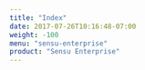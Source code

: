 ```yaml
---
title: "Index"
date: 2017-07-26T10:16:48-07:00
weight: -100
menu: "sensu-enterprise"
product: "Sensu Enterprise"
---
```


